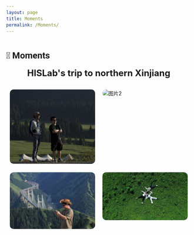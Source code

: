 ```yaml
---
layout: page
title: Moments
permalink: /Moments/
---
```


# <span style="font-family: Roboto; font-size: 24px;">📝 Moments</span>

<div style="text-align: center; font-size: 24px; font-weight: bold; margin-bottom: 30px;">
  HISLab's trip to northern Xinjiang
</div>

<div style="display: flex; flex-wrap: wrap; gap: 20px; justify-content: center;">
  <div style="flex: 0 0 calc(50% - 20px);">
    <img src="/images/Trip/p1.jpg" alt="图片1" style="width: 100%; border-radius: 10px;">
  </div>
  <div style="flex: 0 0 calc(50% - 20px);">
    <img src="/images/Trip/p2.jpg" alt="图片2" style="width: 100%; border-radius: 10px;">
  </div>
  <div style="flex: 0 0 calc(50% - 20px);">
    <img src="/images/Trip/p3.jpg" alt="图片3" style="width: 100%; border-radius: 10px;">
  </div>
  <div style="flex: 0 0 calc(50% - 20px);">
    <img src="/images/Trip/p4.jpg" alt="图片4" style="width: 100%; border-radius: 10px;">
  </div>
  <!-- 继续添加更多图片 -->
</div>
